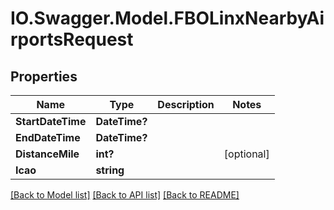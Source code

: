 # IO.Swagger.Model.FBOLinxNearbyAirportsRequest
## Properties

Name | Type | Description | Notes
------------ | ------------- | ------------- | -------------
**StartDateTime** | **DateTime?** |  | 
**EndDateTime** | **DateTime?** |  | 
**DistanceMile** | **int?** |  | [optional] 
**Icao** | **string** |  | 

[[Back to Model list]](../README.md#documentation-for-models) [[Back to API list]](../README.md#documentation-for-api-endpoints) [[Back to README]](../README.md)

